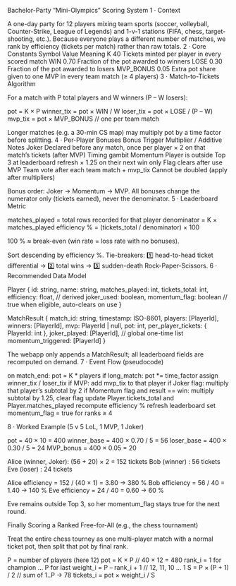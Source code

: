 Bachelor-Party “Mini-Olympics” Scoring System
1 · Context

A one-day party for 12 players mixing team sports (soccer, volleyball, Counter-Strike, League of Legends) and 1-v-1 stations (FIFA, chess, target-shooting, etc.).
Because everyone plays a different number of matches, we rank by efficiency (tickets per match) rather than raw totals.
2 · Core Constants
Symbol	Value	Meaning
K	40	Tickets minted per player in every scored match
WIN	0.70	Fraction of the pot awarded to winners
LOSE	0.30	Fraction of the pot awarded to losers
MVP_BONUS	0.05	Extra pot share given to one MVP in every team match (≥ 4 players)
3 · Match-to-Tickets Algorithm

For a match with P total players and W winners (P – W losers):

pot          = K × P
winner_tix   = pot × WIN  / W
loser_tix    = pot × LOSE / (P – W)
mvp_tix      = pot × MVP_BONUS        // one per team match

Longer matches (e.g. a 30-min CS map) may multiply pot by a time factor before splitting.
4 · Per-Player Bonuses
Bonus	Trigger	Multiplier / Additive	Notes
Joker	Declared before any match, once per player	× 2 on that match’s tickets (after MVP)	Timing gambit
Momentum	Player is outside Top 3 at leaderboard refresh	× 1.25 on their next win only	Flag clears after use
MVP	Team vote after each team match	+ mvp_tix	Cannot be doubled (apply after multipliers)

Bonus order: Joker → Momentum → MVP.
All bonuses change the numerator only (tickets earned), never the denominator.
5 · Leaderboard Metric

matches_played = total rows recorded for that player
denominator    = K × matches_played
efficiency %   = (tickets_total / denominator) × 100

100 % ≈ break-even (win rate = loss rate with no bonuses).

Sort descending by efficiency %.
Tie-breakers: 1️⃣ head-to-head ticket differential → 2️⃣ total wins → 3️⃣ sudden-death Rock-Paper-Scissors.
6 · Recommended Data Model

Player {
  id: string,
  name: string,
  matches_played: int,
  tickets_total: int,
  efficiency: float,        // derived
  joker_used: boolean,
  momentum_flag: boolean    // true when eligible, auto-clears on use
}

MatchResult {
  match_id: string,
  timestamp: ISO-8601,
  players: [PlayerId],
  winners: [PlayerId],
  mvp: PlayerId | null,
  pot: int,
  per_player_tickets: { PlayerId: int },
  joker_played: [PlayerId],       // global one-time list
  momentum_triggered: [PlayerId]
}

The webapp only appends a MatchResult; all leaderboard fields are recomputed on demand.
7 · Event Flow (pseudocode)

on match_end:
    pot = K * players
    if long_match: pot *= time_factor
    assign winner_tix / loser_tix
    if MVP: add mvp_tix to that player
    if Joker flag: multiply that player’s subtotal by 2
    if Momentum flag and result == win: multiply subtotal by 1.25, clear flag
    update Player.tickets_total and Player.matches_played
    recompute efficiency %
    refresh leaderboard
    set momentum_flag = true for ranks ≥ 4

8 · Worked Example (5 v 5 LoL, 1 MVP, 1 Joker)

pot = 40 × 10 = 400
winner_base = 400 × 0.70 / 5 = 56
loser_base  = 400 × 0.30 / 5 = 24
MVP_bonus   = 400 × 0.05      = 20

Alice (winner, Joker): (56 + 20) × 2 = 152 tickets
Bob   (winner)        : 56 tickets
Eve   (loser)         : 24 tickets

Alice efficiency = 152 / (40 × 1) = 3.80  → 380 %
Bob   efficiency =  56 / 40        = 1.40 → 140 %
Eve   efficiency =  24 / 40        = 0.60 →  60 %

Eve remains outside Top 3, so her momentum_flag stays true for the next round.

Finally Scoring a Ranked Free-for-All (e.g., the chess tournament)

Treat the entire chess tourney as one multi-player match with a normal ticket pot, then split that pot by final rank.

P         = number of players (here 12)
pot       = K × P                          // 40 × 12 = 480
rank_i    = 1 for champion … P for last
weight_i  = P – rank_i + 1                // 12, 11, 10 … 1
S         = P × (P + 1) / 2               // sum of 1..P  → 78
tickets_i = pot × weight_i / S